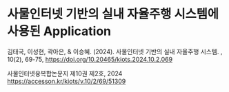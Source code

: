 # 사물인터넷 기반의 실내 자율주행 시스템에 사용된 Application
김태국, 이성현, 곽아은, & 이승혜. (2024). 사물인터넷 기반의 실내 자율주행 시스템. , 10(2), 69-75, https://doi.org/10.20465/kiots.2024.10.2.069

사물인터넷융복합논문지 제10권 제2호, 2024
https://accesson.kr/kiots/v.10/2/69/51309
